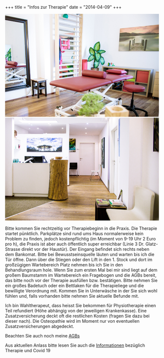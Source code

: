 +++
title = "Infos zur Therapie"
date = "2014-04-09"
+++

<img src="/img/infoszurtherapie1.jpg" >

<img src="/img/infoszurtherapie2.jpg" >


Bitte kommen Sie rechtzeitig vor Therapiebeginn in die Praxis. Die Therapie startet pünktlich. Parkplätze sind rund ums Haus normalerweise kein Problem zu finden, jedoch kostenpflichtig (im Moment von 9-19 Uhr 2 Euro pro h), die Praxis ist aber auch öffentlich super erreichbar (Linie 3 Dr. Glatz- Strasse direkt vor der Haustür).
Der Eingang befindet sich rechts neben dem Bankomat. Bitte bei Bewusstseinsquelle läuten und warten bis ich die Tür öffne. Dann über die Stiegen oder den Lift in den 1. Stock und dort im großzügigen Wartebereich Platz nehmen bis ich Sie in den Behandlungsraum hole. Wenn Sie zum ersten Mal bei mir sind liegt auf dem großem Baumstamm im Wartebereich ein Fragebogen und die AGBs bereit, das bitte noch vor der Therapie ausfüllen bzw. bestätigen.
Bitte nehmen Sie ein großes Badetuch oder ein Bettlaken für die Therapieliege und die bewilligte Verordnung mit. Kommen Sie in Unterwäsche in der Sie sich wohl fühlen und, falls vorhanden bitte nehmen Sie aktuelle Befunde mit.

Ich bin Wahltherapeut, dass heisst Sie bekommen für Physiotherapie einen Teil refundiert (Höhe abhängig von der jeweiligen Krankenkasse). Eine Zusatzversicherung deckt oft die restlichen Kosten (fragen Sie dazu bei dieser nach). Die Osteopathie wird im Moment nur von eventuellen Zusatzversicherungen abgedeckt.

Beachten Sie auch noch meine [AGBs](/agbs)

Aus aktuellen Anlass bitte lesen Sie auch die [Informationen](/aktuelleinfoscovid) bezüglich Therapie und Covid 19
